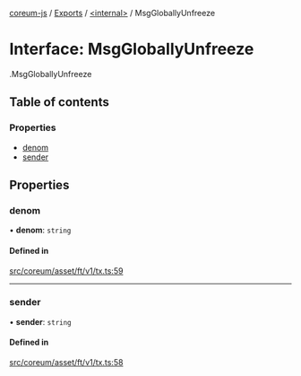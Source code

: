 [coreum-js](../README.md) / [Exports](../modules.md) / [<internal\>](../modules/internal_.md) / MsgGloballyUnfreeze

# Interface: MsgGloballyUnfreeze

[<internal>](../modules/internal_.md).MsgGloballyUnfreeze

## Table of contents

### Properties

- [denom](internal_.MsgGloballyUnfreeze-1.md#denom)
- [sender](internal_.MsgGloballyUnfreeze-1.md#sender)

## Properties

### denom

• **denom**: `string`

#### Defined in

[src/coreum/asset/ft/v1/tx.ts:59](https://github.com/PulsaraIO/coreum-js/blob/37352c6/src/coreum/asset/ft/v1/tx.ts#L59)

___

### sender

• **sender**: `string`

#### Defined in

[src/coreum/asset/ft/v1/tx.ts:58](https://github.com/PulsaraIO/coreum-js/blob/37352c6/src/coreum/asset/ft/v1/tx.ts#L58)
